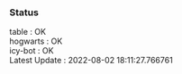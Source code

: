 ### Status


table : OK  
hogwarts : OK  
icy-bot : OK  
Latest Update : 2022-08-02 18:11:27.766761
